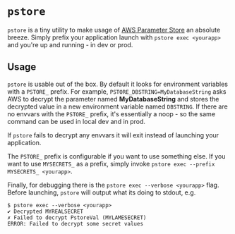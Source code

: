 # `pstore`

`pstore` is a tiny utility to make usage of [AWS Parameter Store][aws-pstore] an
absolute breeze. Simply prefix your application launch with `pstore exec <yourapp>`
and you're up and running - in dev or prod.

[aws-pstore]: https://aws.amazon.com/ec2/systems-manager/parameter-store/

## Usage

`pstore` is usable out of the box. By default it looks for environment variables
with a `PSTORE_` prefix. For example, `PSTORE_DBSTRING=MyDatabaseString` asks
AWS to decrypt the parameter named **MyDatabaseString** and stores the decrypted
value in a new environment variable named `DBSTRING`. If there are no envvars
with the `PSTORE_` prefix, it's essentially a noop - so the same command can be
used in local dev and in prod.

If `pstore` fails to decrypt any envvars it will exit instead of launching your
application.

The `PSTORE_` prefix is configurable if you want to use something else. If you
want to use `MYSECRETS_` as a prefix, simply invoke
`pstore exec --prefix MYSECRETS_ <yourapp>`.

Finally, for debugging there is the `pstore exec --verbose <yourapp>` flag.
Before launching, `pstore` will output what its doing to stdout, e.g.

```
$ pstore exec --verbose <yourapp>
✔ Decrypted MYREALSECRET︎
✗ Failed to decrypt PstoreVal (MYLAMESECRET)
ERROR: Failed to decrypt some secret values
```
